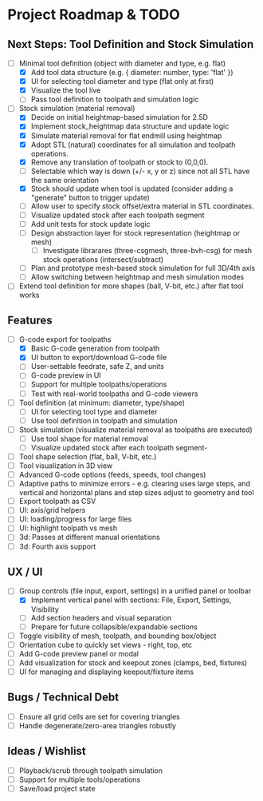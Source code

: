 # Project Roadmap & TODO

## Next Steps: Tool Definition and Stock Simulation

- [ ] Minimal tool definition (object with diameter and type, e.g. flat)
    - [x] Add tool data structure (e.g. { diameter: number, type: 'flat' })
    - [x] UI for selecting tool diameter and type (flat only at first)
    - [x] Visualize the tool live
    - [ ] Pass tool definition to toolpath and simulation logic

- [ ] Stock simulation (material removal)
    - [x] Decide on initial heightmap-based simulation for 2.5D
    - [x] Implement stock_heightmap data structure and update logic
    - [x] Simulate material removal for flat endmill using heightmap
    - [x] Adopt STL (natural) coordinates for all simulation and toolpath operations.
    - [x] Remove any translation of toolpath or stock to (0,0,0).
    - [ ] Selectable which way is down (+/- x, y or z) since not all STL have the same orientation
    - [x] Stock should update when tool is updated (consider adding a "generate" button to trigger update)
    - [ ] Allow user to specify stock offset/extra material in STL coordinates.
    - [ ] Visualize updated stock after each toolpath segment
    - [ ] Add unit tests for stock update logic
    - [ ] Design abstraction layer for stock representation (heightmap or mesh)
        - [ ] Investigate librarares (three-csgmesh, three-bvh-csg) for mesh stock operations (intersect/subtract)
    - [ ] Plan and prototype mesh-based stock simulation for full 3D/4th axis
    - [ ] Allow switching between heightmap and mesh simulation modes

- [ ] Extend tool definition for more shapes (ball, V-bit, etc.) after flat tool works

## Features
- [ ] G-code export for toolpaths
    - [x] Basic G-code generation from toolpath
    - [x] UI button to export/download G-code file
    - [ ] User-settable feedrate, safe Z, and units
    - [ ] G-code preview in UI
    - [ ] Support for multiple toolpaths/operations
    - [ ] Test with real-world toolpaths and G-code viewers
- [ ] Tool definition (at minimum: diameter, type/shape)
    - [ ] UI for selecting tool type and diameter
    - [ ] Use tool definition in toolpath and simulation
- [ ] Stock simulation (visualize material removal as toolpaths are executed)
    - [ ] Use tool shape for material removal
    - [ ] Visualize updated stock after each toolpath segment- 
- [ ] Tool shape selection (flat, ball, V-bit, etc.)
- [ ] Tool visualization in 3D view
- [ ] Advanced G-code options (feeds, speeds, tool changes)
- [ ] Adaptive paths to minimize errors - e.g. clearing uses large steps, and vertical and horizontal plans and step sizes adjust to geometry and tool
- [ ] Export toolpath as CSV
- [ ] UI: axis/grid helpers
- [ ] UI: loading/progress for large files
- [ ] UI: highlight toolpath vs mesh
- [ ] 3d: Passes at different manual orientations
- [ ] 3d: Fourth axis support

## UX / UI
- [ ] Group controls (file input, export, settings) in a unified panel or toolbar
    - [x] Implement vertical panel with sections: File, Export, Settings, Visibility
    - [ ] Add section headers and visual separation
    - [ ] Prepare for future collapsible/expandable sections
- [ ] Toggle visibility of mesh, toolpath, and bounding box/object
- [ ] Orientation cube to quickly set views - right, top, etc
- [ ] Add G-code preview panel or modal
- [ ] Add visualization for stock and keepout zones (clamps, bed, fixtures)
- [ ] UI for managing and displaying keepout/fixture items

## Bugs / Technical Debt
- [ ] Ensure all grid cells are set for covering triangles
- [ ] Handle degenerate/zero-area triangles robustly

## Ideas / Wishlist
- [ ] Playback/scrub through toolpath simulation
- [ ] Support for multiple tools/operations
- [ ] Save/load project state
